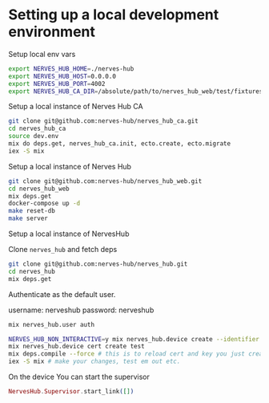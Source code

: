# Setting up a local development environment

Setup local env vars

```bash
export NERVES_HUB_HOME=./nerves-hub
export NERVES_HUB_HOST=0.0.0.0
export NERVES_HUB_PORT=4002
export NERVES_HUB_CA_DIR=/absolute/path/to/nerves_hub_web/test/fixtures/ssl/
```

Setup a local instance of Nerves Hub CA

```bash
git clone git@github.com:nerves-hub/nerves_hub_ca.git
cd nerves_hub_ca
source dev.env
mix do deps.get, nerves_hub_ca.init, ecto.create, ecto.migrate
iex -S mix
```

Setup a local instance of Nerves Hub

```bash
git clone git@github.com:nerves-hub/nerves_hub_web.git
cd nerves_hub_web
mix deps.get
docker-compose up -d
make reset-db
make server
```

Setup a local instance of NervesHub

Clone `nerves_hub` and fetch deps

```bash
git clone git@github.com:nerves-hub/nerves_hub.git
cd nerves_hub
mix deps.get
```

Authenticate as the default user.

username: nerveshub
password: nerveshub

```bash
mix nerves_hub.user auth
```

```bash
NERVES_HUB_NON_INTERACTIVE=y mix nerves_hub.device create --identifier test --description test --tag test
mix nerves_hub.device cert create test
mix deps.compile --force # this is to reload cert and key you just created
iex -S mix # make your changes, test em out etc.
```

On the device You can start the supervisor

```elixir
NervesHub.Supervisor.start_link([])
```

